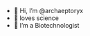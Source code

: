- 👋 Hi, I’m @archaeptoryx
- 👀 loves science
- 🌱 I’m a Biotechnologist


<!---
archaeptoryx/archaeptoryx is a ✨ special ✨ repository because its `README.md` (this file) appears on your GitHub profile.
You can click the Preview link to take a look at your changes.
--->
